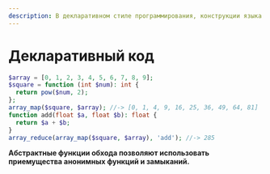 ```yaml
---
description: В декларативном стиле программирования, конструкции языка позволяют получить результат, не прибегая к низкоуровневой манипуляции данных.
---
```


# Декларативный код

```php
$array = [0, 1, 2, 3, 4, 5, 6, 7, 8, 9];
$square = function (int $num): int {
  return pow($num, 2);
};
array_map($square, $array); //-> [0, 1, 4, 9, 16, 25, 36, 49, 64, 81]
function add(float $a, float $b): float {
  return $a + $b;
}
array_reduce(array_map($square, $array), 'add'); //-> 285
```

**Абстрактные функции обхода позволяют использовать приемущества анонимных функций и замыканий.**
